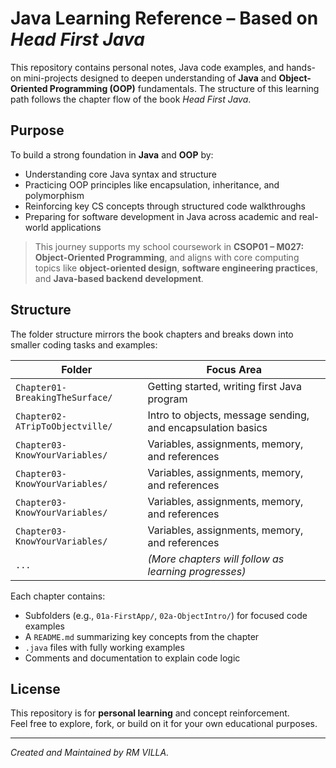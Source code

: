 # Java Learning Reference – Based on *Head First Java*

This repository contains personal notes, Java code examples, and hands-on mini-projects designed to deepen understanding of **Java** and **Object-Oriented Programming (OOP)** fundamentals. The structure of this learning path follows the chapter flow of the book *Head First Java*.

## Purpose

To build a strong foundation in **Java** and **OOP** by:

- Understanding core Java syntax and structure  
- Practicing OOP principles like encapsulation, inheritance, and polymorphism  
- Reinforcing key CS concepts through structured code walkthroughs  
- Preparing for software development in Java across academic and real-world applications

> This journey supports my school coursework in **CSOP01 – M027: Object-Oriented Programming**, and aligns with core computing topics like **object-oriented design**, **software engineering practices**, and **Java-based backend development**.

## Structure

The folder structure mirrors the book chapters and breaks down into smaller coding tasks and examples:

| Folder                          | Focus Area                                                  |
| ------------------------------- | ----------------------------------------------------------- |
| `Chapter01-BreakingTheSurface/` | Getting started, writing first Java program                 |
| `Chapter02-ATripToObjectville/` | Intro to objects, message sending, and encapsulation basics |
| `Chapter03-KnowYourVariables/`  | Variables, assignments, memory, and references              |
| `Chapter03-KnowYourVariables/`  | Variables, assignments, memory, and references              |
| `Chapter03-KnowYourVariables/`  | Variables, assignments, memory, and references              |
| `Chapter03-KnowYourVariables/`  | Variables, assignments, memory, and references              |
| `...`                           | *(More chapters will follow as learning progresses)*        |

Each chapter contains:

- Subfolders (e.g., `01a-FirstApp/`, `02a-ObjectIntro/`) for focused code examples  
- A `README.md` summarizing key concepts from the chapter  
- `.java` files with fully working examples  
- Comments and documentation to explain code logic

## License

This repository is for **personal learning** and concept reinforcement.  
Feel free to explore, fork, or build on it for your own educational purposes.

---

_Created and Maintained by RM VILLA._
